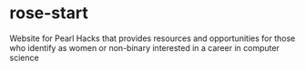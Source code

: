 # rose-start
Website for Pearl Hacks that provides resources and opportunities for those who identify as women or non-binary interested in a career in computer science
